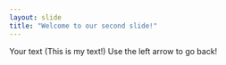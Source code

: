```yaml
---
layout: slide
title: "Welcome to our second slide!"
---
```

Your text (This is my text!)
Use the left arrow to go back!
